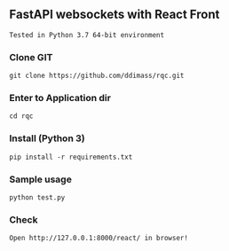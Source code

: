 ## FastAPI websockets with React Front
```
Tested in Python 3.7 64-bit environment
```

### Clone GIT
```
git clone https://github.com/ddimass/rqc.git
```

### Enter to Application dir
```
cd rqc
```

### Install (Python 3)
```
pip install -r requirements.txt
```

### Sample usage

```
python test.py
```

### Check
```
Open http://127.0.0.1:8000/react/ in browser!
```
